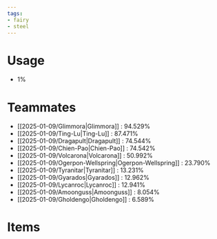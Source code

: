 ```yaml
---
tags:
- fairy
- steel
---
```

# Usage
- 1%
# Teammates
- [[2025-01-09/Glimmora|Glimmora]] : 94.529%
- [[2025-01-09/Ting-Lu|Ting-Lu]] : 87.471%
- [[2025-01-09/Dragapult|Dragapult]] : 74.544%
- [[2025-01-09/Chien-Pao|Chien-Pao]] : 74.542%
- [[2025-01-09/Volcarona|Volcarona]] : 50.992%
- [[2025-01-09/Ogerpon-Wellspring|Ogerpon-Wellspring]] : 23.790%
- [[2025-01-09/Tyranitar|Tyranitar]] : 13.231%
- [[2025-01-09/Gyarados|Gyarados]] : 12.962%
- [[2025-01-09/Lycanroc|Lycanroc]] : 12.941%
- [[2025-01-09/Amoonguss|Amoonguss]] : 8.054%
- [[2025-01-09/Gholdengo|Gholdengo]] : 6.589%
# Items